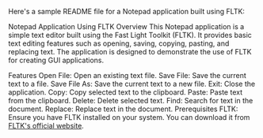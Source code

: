 
Here's a sample README file for a Notepad application built using FLTK:

Notepad Application Using FLTK
Overview
This Notepad application is a simple text editor built using the Fast Light Toolkit (FLTK). It provides basic text editing features such as opening, saving, copying, pasting, and replacing text. The application is designed to demonstrate the use of FLTK for creating GUI applications.

Features
Open File: Open an existing text file.
Save File: Save the current text to a file.
Save File As: Save the current text to a new file.
Exit: Close the application.
Copy: Copy selected text to the clipboard.
Paste: Paste text from the clipboard.
Delete: Delete selected text.
Find: Search for text in the document.
Replace: Replace text in the document.
Prerequisites
FLTK: Ensure you have FLTK installed on your system. You can download it from [FLTK's official website](https://www.fltk.org/).
